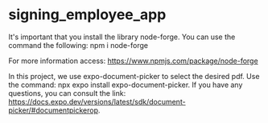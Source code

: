 # signing_employee_app
It's important that you install the library node-forge. You can use the command the following: 
npm i node-forge

For more information access:
https://www.npmjs.com/package/node-forge

In this project, we use expo-document-picker to select the desired pdf. Use the command: npx expo install expo-document-picker. If you have any questions, you can consult the link: https://docs.expo.dev/versions/latest/sdk/document-picker/#documentpickerop.


 
